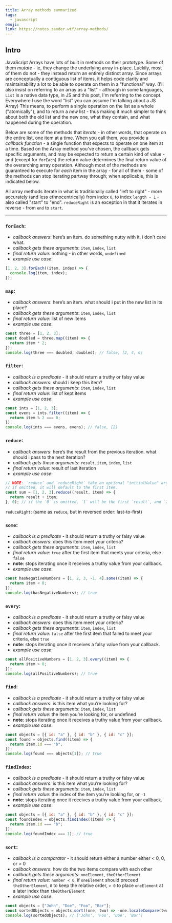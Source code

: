 ```yaml
---
title: Array methods summarized
tags:
  - javascript
emoji:
link: https://notes.zander.wtf/array-methods/
---
```


## Intro

JavaScript Arrays have lots of built in methods on their prototype. Some of them _mutate_ - ie, they change the underlying array in-place. Luckily, most of them do not - they instead return an entirely distinct array. Since arrays are conceptually a contiguous list of items, it helps code clarity and maintainability a lot to be able to operate on them in a "functional" way. (I'll also insist on referring to an array as a "list" - although in some languages, `List` is a native data type, in JS and this post, I'm referring to the concept. Everywhere I use the word "list" you can assume I'm talking about a JS Array) This means, to perform a single operation on the list as a whole ("atomically"), and to return a _new_ list - thus making it much simpler to think about both the old list and the new one, what they contain, and what happened during the operation.

Below are some of the methods that _iterate_ - in other words, that operate on the entire list, one item at a time. When you call them, you provide a _callback function_ - a single function that expects to operate on one item at a time. Based on the Array method you've chosen, the callback gets specific arguments, and may be expected to return a certain kind of value - and (except for `forEach`) the return value determines the final return value of the overarching array operation. Although most of the methods are guaranteed to execute for _each_ item in the array - for all of them - some of the methods can stop iterating partway through; when applicable, this is indicated below.

All array methods iterate in what is traditionally called "left to right" - more accurately (and less ethnocentrically) from index `0`, to index `length - 1` - also called "start" to "end". `reduceRight` is an exception in that it iterates in reverse - from `end` to `start`.

---

### `forEach`:

- _callback answers_: here’s an item. do something nutty with it, i don't care what.
- _callback gets these arguments_: `item`, `index`, `list`
- _final return value_: nothing - in other words, `undefined`
- _example use case_:

```js
[1, 2, 3].forEach((item, index) => {
  console.log(item, index);
});
```

### `map`:

- _callback answers_: here’s an item. what should i put in the new list in its place?
- _callback gets these arguments_: `item`, `index`, `list`
- _final return value_: list of new items
- _example use case_:

```js
const three = [1, 2, 3];
const doubled = three.map((item) => {
  return item * 2;
});
console.log(three === doubled, doubled); // false, [2, 4, 6]
```

### `filter`:

- _callback is a predicate_ - it should return a truthy or falsy value
- _callback answers_: should i keep this item?
- _callback gets these arguments_: `item`, `index`, `list`
- _final return value_: list of kept items
- _example use case_:

```js
const ints = [1, 2, 3];
const evens = ints.filter((item) => {
  return item % 2 === 0;
});
console.log(ints === evens, evens); // false, [2]
```

### `reduce`:

- _callback answers_: here’s the result from the previous iteration. what should i pass to the next iteration?
- _callback gets these arguments_: `result`, `item`, `index`, `list`
- _final return value_: result of last iteration
- _example use case_:

```js
// NOTE: `reduce` and `reduceRight` take an optional "initialValue" argument, after the reducer callback.
// if omitted, it will default to the first item.
const sum = [1, 2, 3].reduce((result, item) => {
  return result + item;
}, 0); // if the `0` is omitted, `1` will be the first `result`, and `2` will be the first `item`
```

`reduceRight`: (same as `reduce`, but in reversed order: last-to-first)

### `some`:

- _callback is a predicate_ - it should return a truthy or falsy value
- _callback answers_: does this item meet your criteria?
- _callback gets these arguments_: `item`, `index`, `list`
- _final return value_: `true` after the first item that meets your criteria, else `false`
- **note**: stops iterating once it receives a truthy value from your callback.
- _example use case_:

```js
const hasNegativeNumbers = [1, 2, 3, -1, 4].some((item) => {
  return item < 0;
});
console.log(hasNegativeNumbers); // true
```

### `every`:

- _callback is a predicate_ - it should return a truthy or falsy value
- _callback answers_: does this item meet your criteria?
- _callback gets these arguments_: `item`, `index`, `list`
- _final return value_: `false` after the first item that failed to meet your criteria, else `true`
- **note**: stops iterating once it receives a falsy value from your callback.
- _example use case_:

```js
const allPositiveNumbers = [1, 2, 3].every((item) => {
  return item > 0;
});
console.log(allPositiveNumbers); // true
```

### `find`:

- _callback is a predicate_ - it should return a truthy or falsy value
- _callback answers_: is this item what you’re looking for?
- _callback gets these arguments_: `item`, `index`, `list`
- _final return value_: the item you’re looking for, or undefined
- **note**: stops iterating once it receives a truthy value from your callback.
- _example use case_:

```js
const objects = [{ id: "a" }, { id: "b" }, { id: "c" }];
const found = objects.find((item) => {
  return item.id === "b";
});
console.log(found === objects[1]); // true
```

### `findIndex`:

- _callback is a predicate_ - it should return a truthy or falsy value
- _callback answers_: is this item what you’re looking for?
- _callback gets these arguments_: `item`, `index`, `list`
- _final return value_: the index of the item you’re looking for, or `-1`
- **note**: stops iterating once it receives a truthy value from your callback.
- _example use case_:

```js
const objects = [{ id: "a" }, { id: "b" }, { id: "c" }];
const foundIndex = objects.findIndex((item) => {
  return item.id === "b";
});
console.log(foundIndex === 1); // true
```

### `sort`:

- _callback is a comparator_ - it should return either a number either < 0, 0, or > 0
- _callback answers_: how do the two items compare with each other
- _callback gets these arguments_: `oneElement`, `theOtherElement`
- _final return value_: `number < 0`, if `oneElement` should preceed `theOtherElement`, `0` to keep the relative order, `> 0` to place `oneElement` at a later index than `theOtherElement`
- _example use case_:

```js
const objects = ["John", "Doe", "Foo", "Bar"];
const sortedObjects = objects.sort((one, two) => -one.localeCompare(two)); // reverses the string in reverse order
console.log(sortedObjects); // ['John', 'Foo', 'Doe', 'Bar']
```

